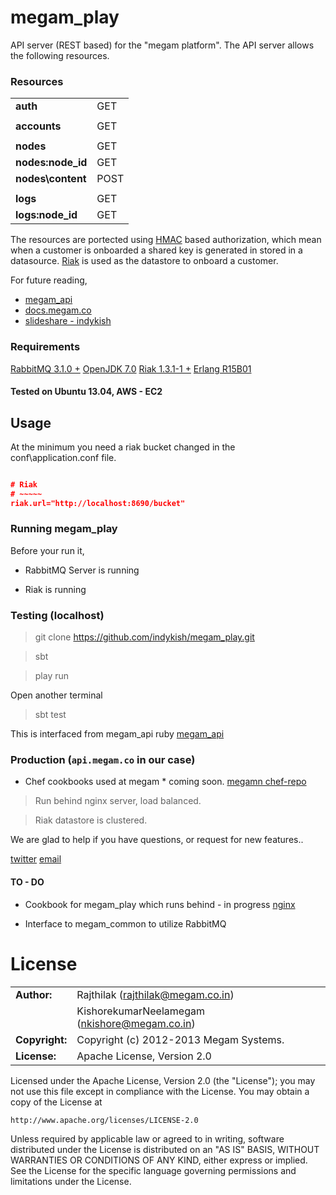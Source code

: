 megam_play
==========

API server (REST based) for the "megam platform". The API server allows the following resources. 

### Resources

|                      |            |
|:---------------------|:-----------|
| **auth**       	   |    GET
| 			     	   | 
| **accounts**    	   |    GET
| 			     	   | 
| **nodes**     	   |    GET
| **nodes\:node_id**   |    GET
| **nodes\content**    |    POST
|		 		       | 
| **logs**             |    GET
| **logs\:node_id**    |    GET

The resources are portected using [HMAC](http://www.ietf.org/rfc/rfc2104.txt) based authorization, which 
mean when a customer is onboarded a shared key is generated in stored in a datasource. [Riak](http:\\basho.com) is 
used as the datastore to onboard a customer.
 
For future reading, 
* [megam_api](https:\\github.com\indykish\megam_api.git)
* [docs.megam.co](http:\\docs.megam.co)
* [slideshare - indykish](https:\\slideshare.net\indykish)


### Requirements

> 
[RabbitMQ 3.1.0 +](http://www.rabbitmq.com)
[OpenJDK 7.0](http://openjdk.java.net/install/index.html)
[Riak 1.3.1-1 +](http://docs.basho.com/riak/latest/downloads/)
[Erlang R15B01](http://www.erlang.org/)


#### Tested on Ubuntu 13.04, AWS - EC2

## Usage

At the minimum you need a riak bucket changed in the conf\application.conf file.

```json

# Riak
# ~~~~~
riak.url="http://localhost:8690/bucket"


```


### Running megam_play

Before your run it,

* RabbitMQ Server is running


* Riak is running

### Testing (localhost)

> git clone https://github.com/indykish/megam_play.git

> sbt

> play run

Open another terminal

> sbt test

This is interfaced from megam_api ruby [megam_api](https://github.com/indykish/megam_api.git) 


### Production (`api.megam.co` in our case)

* Chef cookbooks used at megam * coming soon. [megamn chef-repo](https://github.com/indykish/chef-repo)

> Run behind nginx server, load balanced.

> Riak datastore is clustered.
   


We are glad to help if you have questions, or request for new features..

[twitter](http://twitter.com/indykish) [email](<rajthilak@megam.co.in>)

#### TO - DO

* Cookbook for megam_play which runs behind - in progress [nginx](http://nginx.org)

* Interface to megam_common to utilize RabbitMQ

	
# License

|                      |                                          |
|:---------------------|:-----------------------------------------|
| **Author:**          | Rajthilak (<rajthilak@megam.co.in>)
|		       | KishorekumarNeelamegam (<nkishore@megam.co.in>)
| **Copyright:**       | Copyright (c) 2012-2013 Megam Systems.
| **License:**         | Apache License, Version 2.0

Licensed under the Apache License, Version 2.0 (the "License");
you may not use this file except in compliance with the License.
You may obtain a copy of the License at

    http://www.apache.org/licenses/LICENSE-2.0

Unless required by applicable law or agreed to in writing, software
distributed under the License is distributed on an "AS IS" BASIS,
WITHOUT WARRANTIES OR CONDITIONS OF ANY KIND, either express or implied.
See the License for the specific language governing permissions and
limitations under the License.
 
